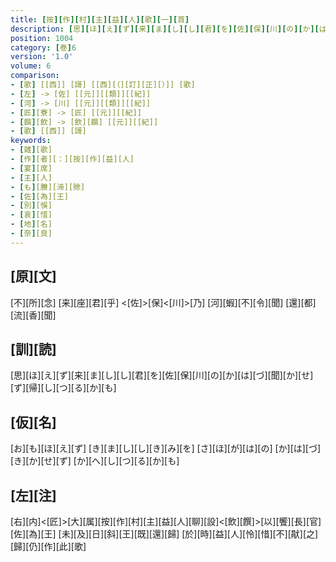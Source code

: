 ```yaml
---
title: [按][作][村][主][益][人][歌][一][首]
description: [思][ほ][え][ず][来][ま][し][し][君][を][佐][保][川][の][か][は][づ][聞][か][せ][ず][帰][し][つ][る][か][も]
position: 1004
category: [巻]6
version: '1.0'
volume: 6
comparison:
- [歌] [[西]] [謌] [[西][（][訂][正][）]] [歌]
- [左] -> [佐] [[元]][[類]][[紀]]
- [河] -> [川] [[元]][[類]][[紀]]
- [匠][寮] -> [匠] [[元]][[紀]]
- [饌][飲] -> [飲][饌] [[元]][[紀]]
- [歌] [[西]] [謌]
keywords:
- [雑][歌]
- [作][者][：][按][作][益][人]
- [宴][席]
- [主][人]
- [も][賸][渧][賖]
- [佐][為][王]
- [別][悞]
- [哀][惜]
- [地][名]
- [奈][良]
---
```


## [原][文]

[不][所][念] [来][座][君][乎] <[佐]>[保]<[川]>[乃] [河][蝦][不][令][聞] [還][都][流][香][聞]

## [訓][読]

[思][ほ][え][ず][来][ま][し][し][君][を][佐][保][川][の][か][は][づ][聞][か][せ][ず][帰][し][つ][る][か][も]

## [仮][名]

[お][も][ほ][え][ず] [き][ま][し][し][き][み][を] [さ][ほ][が][は][の] [か][は][づ][き][か][せ][ず] [か][へ][し][つ][る][か][も]

## [左][注]

[右][内]<[匠]>[大][属][按][作][村][主][益][人][聊][設]<[飲][饌]>[以][饗][長][官][佐][為][王] [未][及][日][斜][王][既][還][歸] [於][時][益][人][怜][惜][不][猒][之][歸][仍][作][此][歌]
